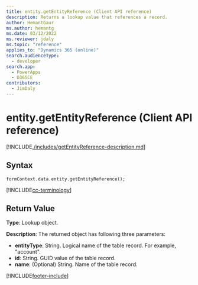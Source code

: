 ```yaml
---
title: entity.getEntityReference (Client API reference)
description: Returns a lookup value that references a record.
author: HemantGaur
ms.author: hemantg
ms.date: 03/12/2022
ms.reviewer: jdaly
ms.topic: "reference"
applies_to: "Dynamics 365 (online)"
search.audienceType: 
  - developer
search.app: 
  - PowerApps
  - D365CE
contributors:
  - JimDaly
---
```

# entity.getEntityReference (Client API reference)

[!INCLUDE[./includes/getEntityReference-description.md](./includes/getEntityReference-description.md)]

## Syntax

`formContext.data.entity.getEntityReference();`

[!INCLUDE[cc-terminology](../../../../data-platform/includes/cc-terminology.md)]

## Return Value

**Type**: Lookup object.

**Description**: The returned object has following three parameters:

- **entityType**: String. Logical name of the table record. For example, "account".
- **id**: String. GUID value of the table record.
- **name**: (Optional) String. Name of the table record. 





[!INCLUDE[footer-include](../../../../../includes/footer-banner.md)]